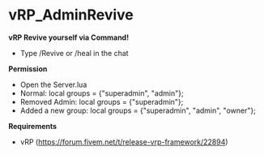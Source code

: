 # vRP_AdminRevive

**vRP Revive yourself via Command!**
- Type /Revive or /heal in the chat


**Permission**
- Open the Server.lua
- Normal: local groups = {"superadmin", "admin"};
- Removed Admin: local groups = {"superadmin"};
- Added a new group: local groups = {"superadmin", "admin", "owner"};


**Requirements**
- vRP (https://forum.fivem.net/t/release-vrp-framework/22894)
